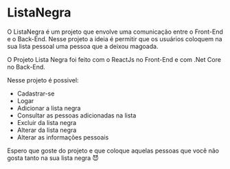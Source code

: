 # ListaNegra

O ListaNegra é um projeto que envolve uma comunicação entre o Front-End e o Back-End. 
Nesse projeto a ideia é permitir que os usuários coloquem na sua lista pessoal uma pessoa que a deixou magoada.

O Projeto Lista Negra foi feito com o ReactJs no Front-End e com .Net Core no Back-End.

Nesse projeto é possivel:
 - Cadastrar-se
 - Logar
 - Adicionar a lista negra
 - Consultar as pessoas adicionadas na lista
 - Excluir da lista negra
 - Alterar da lista negra
 - Alterar as informações pessoais
 
Espero que goste do projeto e que coloque aquelas pessoas que você não gosta tanto na sua lista negra 😈
